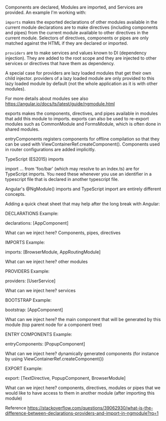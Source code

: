 


Components are declared, Modules are imported, and Services are provided. An example I'm working with:



`imports` makes the exported declarations of other modules available in the current module
declarations are to make directives (including components and pipes) from the current module available to other directives in the current module. Selectors of directives, components or pipes are only matched against the HTML if they are declared or imported.

`providers` are to make services and values known to DI (dependency injection). They are added to the root scope and they are injected to other services or directives that have them as dependency.


A special case for providers are lazy loaded modules that get their own child injector. providers of a lazy loaded module are only provided to this lazy loaded module by default (not the whole application as it is with other modules).

For more details about modules see also https://angular.io/docs/ts/latest/guide/ngmodule.html

exports makes the components, directives, and pipes available in modules that add this module to imports. exports can also be used to re-export modules such as CommonModule and FormsModule, which is often done in shared modules.

entryComponents registers components for offline compilation so that they can be used with ViewContainerRef.createComponent(). Components used in router configurations are added implicitly.


TypeScript (ES2015) imports

import ... from 'foo/bar' (which may resolve to an index.ts) are for TypeScript imports. You need these whenever you use an identifier in a typescript file that is declared in another typescript file.

Angular's @NgModule() imports and TypeScript import are entirely different concepts.


Adding a quick cheat sheet that may help after the long break with Angular:

DECLARATIONS
Example:

declarations: [AppComponent]

What can we inject here? Components, pipes, directives

IMPORTS
Example:

imports: [BrowserModule, AppRoutingModule]

What can we inject here? other modules

PROVIDERS
Example:

providers: [UserService]

What can we inject here? services

BOOTSTRAP
Example:

bootstrap: [AppComponent]

What can we inject here? the main component that will be generated by this module (top parent node for a component tree)

ENTRY COMPONENTS
Example:

entryComponents: [PopupComponent]

What can we inject here? dynamically generated components (for instance by using ViewContainerRef.createComponent())

EXPORT
Example:

export: [TextDirective, PopupComponent, BrowserModule]

What can we inject here? components, directives, modules or pipes that we would like to have access to them in another module (after importing this module)

Reference
https://stackoverflow.com/questions/39062930/what-is-the-difference-between-declarations-providers-and-import-in-ngmodule?rq=1
